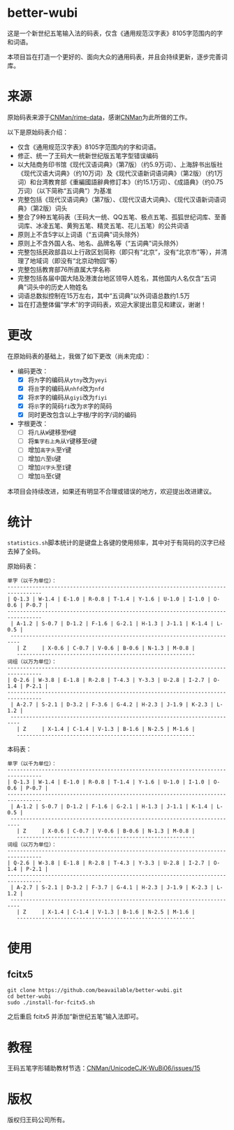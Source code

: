 # better-wubi
这是一个新世纪五笔输入法的码表，仅含《通用规范汉字表》8105字范围内的字和词语。


本项目旨在打造一个更好的、面向大众的通用码表，并且会持续更新，逐步完善词库。

# 来源
原始码表来源于[CNMan/rime-data](https://github.com/CNMan/rime-data)，感谢[CNMan](https://github.com/CNMan)为此所做的工作。

以下是原始码表介绍：
- 仅含《通用规范汉字表》8105字范围内的字和词语。
- 修正、统一了王码大一统新世纪版五笔字型错误编码
- 以大陆商务印书馆《现代汉语词典》（第7版）（约5.9万词）、上海辞书出版社《现代汉语大词典》（约10万词）及《现代汉语新词语词典》（第2版）（约1万词）和台湾教育部《重編國語辭典修訂本》（约15.1万词）、《成語典》（约0.75万词）（以下简称“五词典”）为基准
- 完整包括《现代汉语词典》（第7版）、《现代汉语大词典》、《现代汉语新词语词典》（第2版）词头
- 整合了9种五笔码表（王码大一统、QQ五笔、极点五笔、孤狐世纪词库、至善词库、冰凌五笔、黄狗五笔、精灵五笔、花儿五笔）的公共词语
- 原则上不含5字以上词语（“五词典”词头除外）
- 原则上不含外国人名、地名、品牌名等（“五词典”词头除外）
- 完整包括民政部县以上行政区划简称（即只有“北京”，没有“北京市”等），并清理了地域词（即没有“北京动物园”等）
- 完整包括教育部76所直属大学名称
- 完整包括各届中国大陆及港澳台地区领导人姓名，其他国内人名仅含“五词典”词头中的历史人物姓名
- 词语总数拟控制在15万左右，其中“五词典”以外词语总数约1.5万
- 旨在打造整体偏“学术”的字词码表，欢迎大家提出意见和建议，谢谢！

# 更改
在原始码表的基础上，我做了如下更改（尚未完成）：
- 编码更改：
    - [x] 将`为`字的编码从`ytny`改为`yeyi`
    - [x] 将`丑`字的编码从`nhfd`改为`nfd`
    - [x] 将`求`字的编码从`giyi`改为`fiyi`
    - [x] 将`示`字的简码`fi`改为`求`字的简码
    - [x] 同时更改包含以上字根/字的字/词的编码
- 字根更改：
    - [ ] 将`几`从`W`键移至`M`键
    - [ ] 将`集字右上角`从`Y`键移至`O`键
    - [ ] 增加`高字头`至`Y`键
    - [ ] 增加`六`至`U`键
    - [ ] 增加`兴字头`至`I`键
    - [ ] 增加`马`至`C`键

本项目会持续改进，如果还有明显不合理或错误的地方，欢迎提出改进建议。

# 统计
`statistics.sh`脚本统计的是键盘上各键的使用频率，其中对于有简码的汉字已经去掉了全码。

原始码表：
```
单字（以千为单位）：
---------------------------------------------------------------------------------
| Q-1.3 | W-1.4 | E-1.0 | R-0.8 | T-1.4 | Y-1.6 | U-1.0 | I-1.0 | O-0.6 | P-0.7 |
---------------------------------------------------------------------------------
 | A-1.2 | S-0.7 | D-1.2 | F-1.6 | G-2.1 | H-1.3 | J-1.1 | K-1.4 | L-0.5 |
 -------------------------------------------------------------------------
   | Z     | X-0.6 | C-0.7 | V-0.6 | B-0.6 | N-1.3 | M-0.8 |
   ---------------------------------------------------------
词组（以万为单位）：
---------------------------------------------------------------------------------
| Q-2.6 | W-3.8 | E-1.8 | R-2.8 | T-4.3 | Y-3.3 | U-2.8 | I-2.7 | O-1.4 | P-2.1 |
---------------------------------------------------------------------------------
 | A-2.7 | S-2.1 | D-3.2 | F-3.6 | G-4.2 | H-2.3 | J-1.9 | K-2.3 | L-1.2 |
 -------------------------------------------------------------------------
   | Z     | X-1.4 | C-1.4 | V-1.3 | B-1.6 | N-2.5 | M-1.6 |
   ---------------------------------------------------------
```
本码表：
```
单字（以千为单位）：
---------------------------------------------------------------------------------
| Q-1.3 | W-1.4 | E-1.0 | R-0.8 | T-1.4 | Y-1.6 | U-1.0 | I-1.0 | O-0.6 | P-0.7 |
---------------------------------------------------------------------------------
 | A-1.2 | S-0.7 | D-1.2 | F-1.6 | G-2.1 | H-1.3 | J-1.1 | K-1.4 | L-0.5 |
 -------------------------------------------------------------------------
   | Z     | X-0.6 | C-0.7 | V-0.6 | B-0.6 | N-1.3 | M-0.8 |
   ---------------------------------------------------------
词组（以万为单位）：
---------------------------------------------------------------------------------
| Q-2.6 | W-3.8 | E-1.8 | R-2.8 | T-4.3 | Y-3.3 | U-2.8 | I-2.7 | O-1.4 | P-2.1 |
---------------------------------------------------------------------------------
 | A-2.7 | S-2.1 | D-3.2 | F-3.7 | G-4.1 | H-2.3 | J-1.9 | K-2.3 | L-1.2 |
 -------------------------------------------------------------------------
   | Z     | X-1.4 | C-1.4 | V-1.3 | B-1.6 | N-2.5 | M-1.6 |
   ---------------------------------------------------------
```

# 使用
## fcitx5
```shell
git clone https://github.com/beavailable/better-wubi.git
cd better-wubi
sudo ./install-for-fcitx5.sh
```
之后重启 fcitx5 并添加“新世纪五笔”输入法即可。

# 教程
王码五笔字形辅助教材节选：[CNMan/UnicodeCJK-WuBi06/issues/15](https://github.com/CNMan/UnicodeCJK-WuBi06/issues/15)

# 版权
版权归王码公司所有。
